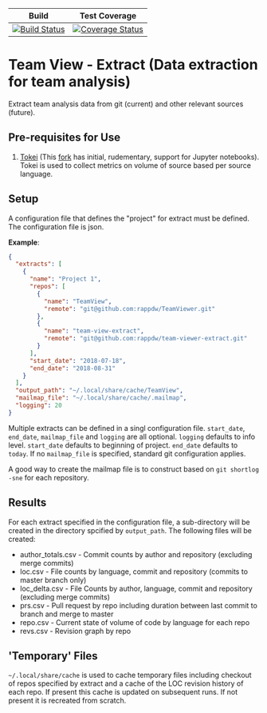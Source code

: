| Build | Test Coverage |
| ----- | ------------- |
| [![Build Status](https://travis-ci.com/rappdw/tv-extract.svg?branch=master)](https://travis-ci.org/rappdw/tv-extract) | [![Coverage Status](https://codecov.io/gh/rappdw/tv-extract/branch/master/graph/badge.svg)](https://codecov.io/gh/rappdw/tv-extract) |

# Team View - Extract (Data extraction for team analysis)
Extract team analysis data from git (current) 
and other relevant sources (future).

## Pre-requisites for Use

1. [Tokei](https://github.com/Aaronepower/tokei) (This [fork](https://github.com/rappdw/tokei/network) has initial, 
rudementary, support for Jupyter notebooks). Tokei is used to collect metrics on volume of source based per source 
language.

## Setup

A configuration file that defines the "project" for extract must be defined. The
configuration file is json.

**Example**:

```json
{
  "extracts": [
    {
      "name": "Project 1",
      "repos": [
        {
          "name": "TeamView",
          "remote": "git@github.com:rappdw/TeamViewer.git"
        },
        {
          "name": "team-view-extract",
          "remote": "git@github.com:rappdw/team-viewer-extract.git"
        }
      ],
      "start_date": "2018-07-18",
      "end_date": "2018-08-31"
    }
  ],
  "output_path": "~/.local/share/cache/TeamView",
  "mailmap_file": "~/.local/share/cache/.mailmap",
  "logging": 20
}
```

Multiple extracts can be defined in a singl configuration file. `start_date`, `end_date`, `mailmap_file` and `logging` 
are all optional. `logging` defaults to info level. `start_date` defaults to beginning of project. `end_date` defaults
to `today`. If no `mailmap_file` is specified, standard git configuration applies.

A good way to create the mailmap file is to construct based on `git shortlog -sne` for each repository.

## Results

For each extract specified in the configuration file, a sub-directory will be created in the directory spcified by 
`output_path`. The following files will be created:

* author_totals.csv - Commit counts by author and repository (excluding merge commits)
* loc.csv - File counts by language, commit and repository (commits to master branch only)
* loc_delta.csv - File Counts by author, language, commit and repository (excluding merge commits)
* prs.csv - Pull request by repo including duration between last commit to branch and merge to master
* repo.csv - Current state of volume of code by language for each repo
* revs.csv - Revision graph by repo

## 'Temporary' Files
`~/.local/share/cache` is used to cache temporary files including checkout of repos specified by extract and a cache of 
the LOC revision history of each repo. If present this cache is updated on subsequent runs. If not present it is 
recreated from scratch. 
